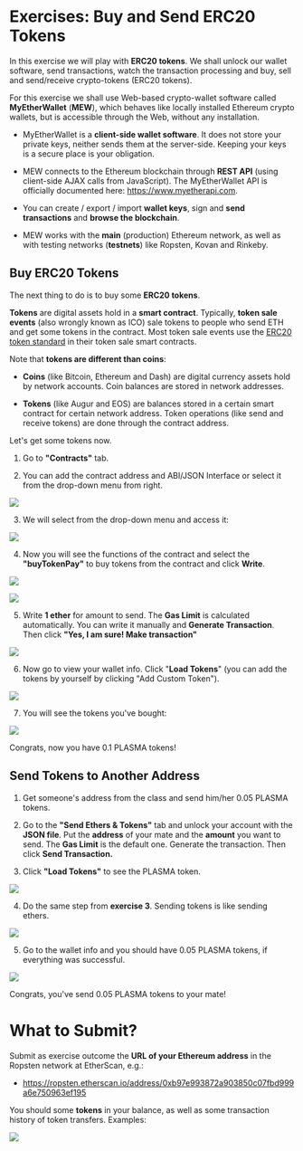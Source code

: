 # Exercises: Buy and Send ERC20 Tokens

In this exercise we will play with **ERC20 tokens**. We shall unlock our
wallet software, send transactions, watch the transaction processing and
buy, sell and send/receive crypto-tokens (ERC20 tokens).

For this exercise we shall use Web-based crypto-wallet software called
**MyEtherWallet** (**MEW**), which behaves like locally installed
Ethereum crypto wallets, but is accessible through the Web, without any
installation.

-   MyEtherWallet is a **client-side wallet software**. It does not
    store your private keys, neither sends them at the server-side.
    Keeping your keys is a secure place is your obligation.

-   MEW connects to the Ethereum blockchain through **REST API** (using
    client-side AJAX calls from JavaScript). The MyEtherWallet API is
    officially documented here: <https://www.myetherapi.com>.

-   You can create / export / import **wallet keys**, sign and **send
    transactions** and **browse the blockchain**.

-   MEW works with the **main** (production) Ethereum network, as well
    as with testing networks (**testnets**) like Ropsten, Kovan and
    Rinkeby.

Buy ERC20 Tokens
----------------

The next thing to do is to buy some **ERC20 tokens**.

**Tokens** are digital assets hold in a **smart contract**. Typically,
**token sale events** (also wrongly known as ICO) sale tokens to people
who send ETH and get some tokens in the contract. Most token sale events
use the [ERC20 token
standard](https://theethereum.wiki/w/index.php/ERC20_Token_Standard) in
their token sale smart contracts.

Note that **tokens are different than coins**:

-   **Coins** (like Bitcoin, Ethereum and Dash) are digital currency
    assets hold by network accounts. Coin balances are stored in network
    addresses.

-   **Tokens** (like Augur and EOS) are balances stored in a certain
    smart contract for certain network address. Token operations (like
    send and receive tokens) are done through the contract address.

Let's get some tokens now.

1.  Go to **"Contracts"** tab.

2.  You can add the contract address and ABI/JSON Interface or select it
    from the drop-down menu from right.

![](/assets/exercises-buy-and-send-erc20-tokens-01.png)

3.  We will select from the drop-down menu and access it:

![](/assets/exercises-buy-and-send-erc20-tokens-01.png)

4.  Now you will see the functions of the contract and select the
    **"buyTokenPay"** to buy tokens from the contract and click
    **Write**.

![](/assets/exercises-buy-and-send-erc20-tokens-01.png)

![](/assets/exercises-buy-and-send-erc20-tokens-01.png)

5.  Write **1 ether** for amount to send. The **Gas Limit** is
    calculated automatically. You can write it manually and **Generate
    Transaction**. Then click **"Yes, I am sure! Make transaction"**

![](/assets/exercises-buy-and-send-erc20-tokens-01.png)

6.  Now go to view your wallet info. Click "**Load Tokens**" (you can
    add the tokens by yourself by clicking "Add Custom Token").

![](/assets/exercises-buy-and-send-erc20-tokens-01.png)

7.  You will see the tokens you've bought:

![](/assets/exercises-buy-and-send-erc20-tokens-01.png)

Congrats, now you have 0.1 PLASMA tokens!

Send Tokens to Another Address
------------------------------

1.  Get someone's address from the class and send him/her 0.05 PLASMA
    tokens.

2.  Go to the **"Send Ethers & Tokens"** tab and unlock your account
    with the **JSON file**. Put the **address** of your mate and the
    **amount** you want to send. The **Gas Limit** is the default one.
    Generate the transaction. Then click **Send Transaction.**

3.  Click **"Load Tokens"** to see the PLASMA token.

![](/assets/exercises-buy-and-send-erc20-tokens-01.png)

4.  Do the same step from **exercise 3**. Sending tokens is like sending
    ethers.

![](/assets/exercises-buy-and-send-erc20-tokens-01.png)

5.  Go to the wallet info and you should have 0.05 PLASMA tokens, if
    everything was successful.

![](/assets/exercises-buy-and-send-erc20-tokens-01.png)

Congrats, you've send 0.05 PLASMA tokens to your mate!

What to Submit?
===============

Submit as exercise outcome the **URL of your Ethereum address** in the
Ropsten network at EtherScan, e.g.:

-   <https://ropsten.etherscan.io/address/0xb97e993872a903850c07fbd999a6e750963ef195>

You should some **tokens** in your balance, as well as some transaction
history of token transfers. Examples:

![](/assets/exercises-buy-and-send-erc20-tokens-01.png)
